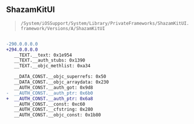 ## ShazamKitUI

> `/System/iOSSupport/System/Library/PrivateFrameworks/ShazamKitUI.framework/Versions/A/ShazamKitUI`

```diff

-290.0.0.0.0
+294.0.0.0.0
   __TEXT.__text: 0x1e954
   __TEXT.__auth_stubs: 0x1390
   __TEXT.__objc_methlist: 0xa34

   __DATA_CONST.__objc_superrefs: 0x50
   __DATA_CONST.__objc_arraydata: 0x230
   __AUTH_CONST.__auth_got: 0x9d8
-  __AUTH_CONST.__auth_ptr: 0x6b0
+  __AUTH_CONST.__auth_ptr: 0x6a8
   __AUTH_CONST.__const: 0xc60
   __AUTH_CONST.__cfstring: 0x280
   __AUTH_CONST.__objc_const: 0x1b80

```
